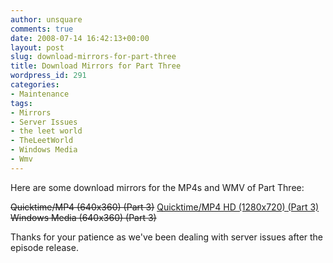 ```yaml
---
author: unsquare
comments: true
date: 2008-07-14 16:42:13+00:00
layout: post
slug: download-mirrors-for-part-three
title: Download Mirrors for Part Three
wordpress_id: 291
categories:
- Maintenance
tags:
- Mirrors
- Server Issues
- the leet world
- TheLeetWorld
- Windows Media
- Wmv
---
```


Here are some download mirrors for the MP4s and WMV of Part Three:

<del>Quicktime/MP4 (640x360) (Part 3)</del>
[Quicktime/MP4 HD (1280x720) (Part 3)](http://files.filefront.com/tlw114+pt3+1280mp4/;11059450;/fileinfo.html)
<del>Windows Media (640x360) (Part 3)</del>

Thanks for your patience as we've been dealing with server issues after the episode release.
